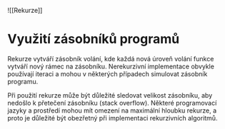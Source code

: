 ![[Rekurze]]

# Využití zásobníků programů
Rekurze vytváří zásobník volání, kde každá nová úroveň volání funkce vytváří nový rámec na zásobníku. Nerekurzivní implementace obvykle používají iteraci a mohou v některých případech simulovat zásobník programu.

Při použití rekurze může být důležité sledovat velikost zásobníku, aby nedošlo k přetečení zásobníku (stack overflow). Některé programovací jazyky a prostředí mohou mít omezení na maximální hloubku rekurze, a proto je důležité být obezřetný při implementaci rekurzivních algoritmů.